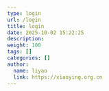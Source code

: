```yaml
---
type: login
url: /login
title: login
date: 2025-10-02 15:22:25
description: 
weight: 100
tags: []
categories: []
author:
  name: liyao
  link: https://xiaoying.org.cn
---
```



